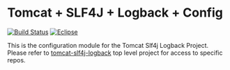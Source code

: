 ﻿# Tomcat + SLF4J + Logback + Config #

[![Build Status](https://travis-ci.org/tomcat-slf4j-logback/tomcat-slf4j-logback-config.svg?branch=master)](https://travis-ci.org/tomcat-slf4j-logback/tomcat-slf4j-logback-config)
[![Eclipse](https://img.shields.io/badge/license-Eclipse-blue.svg)](https://www.eclipse.org/legal/epl-v10.html)

This is the configuration module for the Tomcat Slf4j Logback Project.  Please refer to [tomcat-slf4j-logback](https://github.com/tomcat-slf4j-logback) top level project for access to specific repos.

